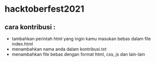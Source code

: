 # hacktoberfest2021
## cara kontribusi : 
- tambahkan perintah html yang ingin kamu masukan bebas dalam file index.html
- menambahkan nama anda dalam kontribusi.txt
- menambahkan file bebas dengan format html, css, js dan lain-lain
